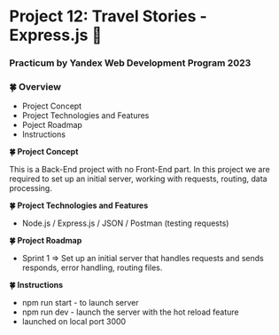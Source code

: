 # Project 12: Travel Stories - Express.js :seedling:

### Practicum by Yandex Web Development Program 2023

### :four_leaf_clover: Overview

- Project Concept
- Project Technologies and Features
- Poject Roadmap
- Instructions

**:four_leaf_clover: Project Concept**

This is a Back-End project with no Front-End part. In this project we are required to set up an initial server, working with requests, routing, data processing.

**:four_leaf_clover: Project Technologies and Features**

- Node.js / Express.js / JSON / Postman (testing requests)

**:four_leaf_clover: Project Roadmap**

- Sprint 1 => Set up an initial server that handles requests and sends responds, error handling, routing files.

**:four_leaf_clover: Instructions**

- npm run start - to launch server
- npm run dev - launch the server with the hot reload feature
- launched on local port 3000
